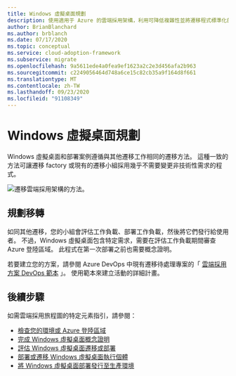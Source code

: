 ```yaml
---
title: Windows 虛擬桌面規劃
description: 使用適用于 Azure 的雲端採用架構，利用可降低複雜性並將遷移程式標準化的最佳作法，來規劃您的 Windows 虛擬桌面遷移。
author: BrianBlanchard
ms.author: brblanch
ms.date: 07/17/2020
ms.topic: conceptual
ms.service: cloud-adoption-framework
ms.subservice: migrate
ms.openlocfilehash: 9a5611ede4a0fea9ef1623a2c2e3d456afa2b963
ms.sourcegitcommit: c2249056464d748a6ce15c82cb35a9f164d8f661
ms.translationtype: MT
ms.contentlocale: zh-TW
ms.lasthandoff: 09/23/2020
ms.locfileid: "91108349"
---
```

# <a name="windows-virtual-desktop-planning"></a>Windows 虛擬桌面規劃

Windows 虛擬桌面和部署案例遵循與其他遷移工作相同的遷移方法。 這種一致的方法可讓遷移 factory 或現有的遷移小組採用幾乎不需要變更非技術性需求的程式。

![遷移雲端採用架構的方法。](../../_images/migrate/methodology.png)

## <a name="plan-your-migration"></a>規劃移轉

如同其他遷移，您的小組會評估工作負載、部署工作負載，然後將它們發行給使用者。 不過，Windows 虛擬桌面包含特定需求，需要在評估工作負載期間審查 Azure 登陸區域。 此程式在第一次部署之前也需要概念證明。

若要建立您的方案，請參閱 Azure DevOps 中現有遷移待處理專案的「 [雲端採用方案 DevOps 範本](../../plan/template.md) 」。 使用範本來建立活動的詳細計畫。

## <a name="next-steps"></a>後續步驟

如需雲端採用旅程圖的特定元素指引，請參閱：

- [檢查您的環境或 Azure 登陸區域](./ready.md)
- [完成 Windows 虛擬桌面概念證明](./proof-of-concept.md)
- [評估 Windows 虛擬桌面遷移或部署](./migrate-assess.md)
- [部署或遷移 Windows 虛擬桌面執行個體](./migrate-deploy.md)
- [將 Windows 虛擬桌面部署發行至生產環境](./migrate-release.md)
